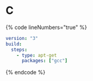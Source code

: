 # C

{% code lineNumbers="true" %}
```yaml
version: "3"
build:
  steps:
    - type: apt-get
      packages: ["gcc"]
```
{% endcode %}
